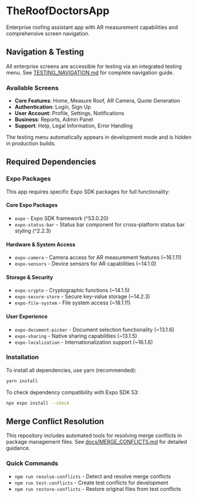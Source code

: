 # TheRoofDoctorsApp

Enterprise roofing assistant app with AR measurement capabilities and comprehensive screen navigation.

## Navigation & Testing

All enterprise screens are accessible for testing via an integrated testing menu. See [TESTING_NAVIGATION.md](TESTING_NAVIGATION.md) for complete navigation guide.

### Available Screens
- **Core Features**: Home, Measure Roof, AR Camera, Quote Generation
- **Authentication**: Login, Sign Up  
- **User Account**: Profile, Settings, Notifications
- **Business**: Reports, Admin Panel
- **Support**: Help, Legal Information, Error Handling

The testing menu automatically appears in development mode and is hidden in production builds.

## Required Dependencies

### Expo Packages

This app requires specific Expo SDK packages for full functionality:

#### Core Expo Packages
- `expo` - Expo SDK framework (^53.0.20)
- `expo-status-bar` - Status bar component for cross-platform status bar styling (^2.2.3)

#### Hardware & System Access
- `expo-camera` - Camera access for AR measurement features (~16.1.11)
- `expo-sensors` - Device sensors for AR capabilities (~14.1.0)

#### Storage & Security
- `expo-crypto` - Cryptographic functions (~14.1.5)
- `expo-secure-store` - Secure key-value storage (~14.2.3)
- `expo-file-system` - File system access (~18.1.11)

#### User Experience
- `expo-document-picker` - Document selection functionality (~13.1.6)
- `expo-sharing` - Native sharing capabilities (~13.1.5)
- `expo-localization` - Internationalization support (~16.1.6)

### Installation

To install all dependencies, use yarn (recommended):

```bash
yarn install
```

To check dependency compatibility with Expo SDK 53:

```bash
npx expo install --check
```

## Merge Conflict Resolution

This repository includes automated tools for resolving merge conflicts in package management files. See [docs/MERGE_CONFLICTS.md](docs/MERGE_CONFLICTS.md) for detailed guidance.

### Quick Commands
- `npm run resolve-conflicts` - Detect and resolve merge conflicts
- `npm run test-conflicts` - Create test conflicts for development
- `npm run restore-conflicts` - Restore original files from test conflicts